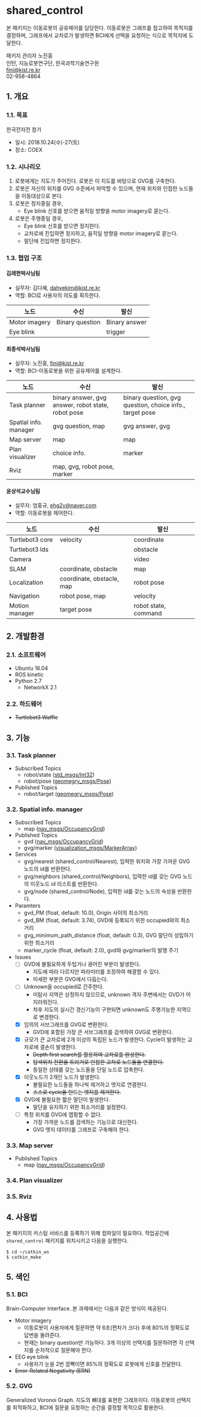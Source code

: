 # shared_control
본 패키지는 이동로봇의 공유제어를 담당한다. 이동로봇은 그래프를 참고하여 목적지를 결정하며, 그래프에서 교차로가 발생하면 BCI에게 선택을 요청하는 식으로 목적지에 도달한다.

패키지 관리자 노진홍
<br> 인턴, 지능로봇연구단, 한국과학기술연구원
<br> fini@kist.re.kr
<br> 02-958-4864


## 1. 개요
### 1.1. 목표
한국전자전 참가
- 일시: 2018.10.24(수)-27(토)
- 장소: COEX

### 1.2. 시나리오
1. 로봇에게는 지도가 주어진다. 로봇은 이 지도를 바탕으로 GVG를 구축한다.
2. 로봇은 자신의 위치를 GVG 수준에서 파악할 수 있으며, 현재 위치와 인접한 노드들을 이동대상으로 본다.
3. 로봇은 정지중일 경우,
    - Eye blink 신호를 받으면 움직일 방향을 motor imagery로 묻는다.
4. 로봇은 주행중일 경우,
    - Eye blink 신호를 받으면 정지한다.
    - 교차로에 진입하면 정지하고, 움직일 방향을 motor imagery로 묻는다.
    - 말단에 진입하면 정지한다.

### 1.3. 협업 구조
#### 김래현박사님팀
- 실무자: 김다혜, dahyekim@kist.re.kr
- 역할: BCI로 사용자의 의도를 획득한다.

| 노드 | 수신 | 발신 |
|-|-|-|
| Motor imagery | Binary question | Binary answer |
| Eye blink | | trigger |

#### 최종석박사님팀
- 실무자: 노진홍, fini@kist.re.kr
- 역할: BCI-이동로봇을 위한 공유제어를 설계한다.

| 노드 | 수신 | 발신 |
|-|-|-|
| Task planner | binary answer, gvg answer, robot state, robot pose  | binary question, gvg question, choice info., target pose |
| Spatial info. manager | gvg question, map | gvg answer, gvg |
| Map server | map | map |
| Plan visualizer | choice info. | marker |
| Rviz | map, gvg, robot pose, marker | |

#### 윤상석교수님팀
- 실무자: 엄홍규, ehg2y@naver.com
- 역할: 이동로봇을 제어한다.

| 노드 | 수신 | 발신 |
|-|-|-|
| Turtlebot3 core | velocity | coordinate |
| Turtlebot3 lds | | obstacle |
| Camera | | video |
| SLAM | coordinate, obstacle | map |
| Localization | coordinate, obstacle, map | robot pose |
| Navigation | robot pose, map | velocity |
| Motion manager | target pose | robot state, command |


## 2. 개발환경
### 2.1. 소프트웨어
- Ubuntu 16.04
- ROS kinetic
- Python 2.7
    - NetworkX 2.1

### 2.2. 하드웨어
- ~~Turtlebot3 Waffle~~


## 3. 기능
### 3.1. Task planner
- Subscribed Topics
    - robot/state ([std_msgs/Int32](http://docs.ros.org/kinetic/api/std_msgs/html/msg/Int32.html))
    - robot/pose ([geomegry_msgs/Pose](http://docs.ros.org/kinetic/api/geometry_msgs/html/msg/Pose.html))
- Published Topics
    - robot/target ([geomegry_msgs/Pose](http://docs.ros.org/kinetic/api/geometry_msgs/html/msg/Pose.html))

### 3.2. Spatial info. manager
- Subscribed Topics
    - map ([nav_msgs/OccupancyGrid](docs.ros.org/api/navi_msgs/html/msg/OccupancyGrid.html))
- Published Topics
    - gvd ([nav_msgs/OccupancyGrid](docs.ros.org/api/navi_msgs/html/msg/OccupancyGrid.html))
    - gvg/marker ([visualization_msgs/MarkerArray](docs.ros.org/api/navi_msgs/html/msg/MarkerArray.html))
- Services
    - gvg/nearest (shared_control/Nearest), 입력한 위치와 가장 가까운 GVG 노드의 id를 반환한다.
    - gvg/neighbors (shared_control/Neighbors), 입력한 id를 갖는 GVG 노드의 이웃노드 id 리스트를 반환한다.
    - gvg/node (shared_control/Node), 입력한 id를 갖는 노드의 속성을 반환한다.
- Paramters
    - gvd_PM (float, default: 10.0), Origin 사이의 최소거리
    - gvd_BM (float, default: 3.74), GVD에 등록되기 위한 occupied와의 최소거리
    - gvg_minimum_path_distance (float, default: 0.3), GVG 말단이 성립하기 위한 최소거리
    - marker_cycle (float, default: 2.0), gvd와 gvg/marker의 발행 주기
- Issues
    - [ ] GVD에 불필요하게 두텁거나 끊어진 부분이 발생한다.
        - 지도에 따라 다르지만 파라미터를 조정하여 해결할 수 있다.
        - 미세한 부분은 GVG에서 다듬는다.
    - [ ] Unknown을 occupied로 간주한다.
        - 미탐사 지역은 상정하지 않으므로, unknown 격자 주변에서는 GVD가 어지러워진다.
        - 차후 지도의 실시간 갱신기능이 구현되면 unknown도 주행가능한 지역으로 변경한다.
    - [x] 임의의 서브그래프를 GVG로 변환한다.
        - GVD에 포함된 가장 큰 서브그래프를 검색하여 GVG로 변환한다.
    - [x] 규모가 큰 교차로에 2개 이상의 독립된 노드가 발생한다. Cycle이 발생하는 교차로에 결손이 발생한다.
        - ~~Depth first search를 활용하여 교차로를 완성한다.~~
        - ~~탐색위치 전환을 트리거로 인접한 교차로 노드들을 연결한다.~~
        - 동일한 상태를 갖는 노드들을 단일 노드로 압축한다.
    - [x] 이웃노드가 2개인 노드가 발생한다.
        - 불필요한 노드들을 하나씩 제거하고 엣지로 연결한다.
        - ~~스스로 cycle을 만드는 엣지를 제거한다.~~
    - [x] GVG에 불필요한 짧은 말단이 발생한다.
        - 말단을 유지하기 위한 최소거리를 설정한다.
    - [ ] 특정 위치를 GVG에 맵핑할 수 없다.
        - 가장 가까운 노드를 검색하는 기능으로 대신한다.
        - GVG 엣지 데이터를 그래프로 구축해야 한다.

### 3.3. Map server
- Published Topics
    - map ([nav_msgs/OccupancyGrid](docs.ros.org/api/navi_msgs/html/msg/OccupancyGrid.html))

### 3.4. Plan visualizer

### 3.5. Rviz


## 4. 사용법
본 패키지의 커스텀 서비스를 등록하기 위해 컴파일이 필요하다. 작업공간에 `shared_control` 패키지를 위치시키고 다음을 실행한다.
```
$ cd ~/catkin_ws
$ catkin_make
```


## 5. 색인
### 5.1. BCI
Brain-Computer Interface. 본 과제에서는 다음과 같은 방식이 제공된다.
- Motor imagery
    - 이동로봇이 사용자에게 질문하면 약 6초(편차가 크다) 후에 80%의 정확도로 답변을 돌려준다.
    - 현재는 binary question만 가능하다. 3개 이상의 선택지를 질문하려면 각 선택지를 순차적으로 질문해야 한다.
- EEG eye blink
    - 사용자가 눈을 2번 깜빡이면 85%의 정확도로 로봇에게 신호를 전달한다.
- ~~Error-Related Negativity (ERN)~~

### 5.2. GVG
Generalized Voronoi Graph. 지도의 뼈대를 표현한 그래프이다. 이동로봇의 선택지를 최적화하고, BCI에 질문을 요청하는 순간을 결정할 목적으로 활용한다.
